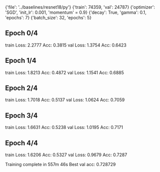 {'file': '../baselines/resnet18/py'}
{'train': 74359, 'val': 24787}
{'optimizer': 'SGD', 'init_lr': 0.001, 'momentum' = 0.9}
{'decay': True, 'gamma': 0.1, 'epochs': 7}
{'batch_size': 32, 'epochs': 5}


Epoch 0/4
----------
train Loss: 2.2777 Acc: 0.3815
val Loss: 1.3754 Acc: 0.6423

Epoch 1/4
----------
train Loss: 1.8213 Acc: 0.4872
val Loss: 1.1541 Acc: 0.6885

Epoch 2/4
----------
train Loss: 1.7018 Acc: 0.5137
val Loss: 1.0624 Acc: 0.7059

Epoch 3/4
----------
train Loss: 1.6631 Acc: 0.5238
val Loss: 1.0195 Acc: 0.7171

Epoch 4/4
----------
train Loss: 1.6206 Acc: 0.5327
val Loss: 0.9679 Acc: 0.7287

Training complete in 557m 46s
Best val acc: 0.728729
